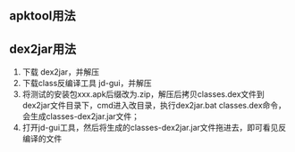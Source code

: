 ## apktool用法

## dex2jar用法
1. 下载 dex2jar，并解压
2. 下载class反编译工具 jd-gui，并解压
3. 将测试的安装包xxx.apk后缀改为.zip，解压后拷贝classes.dex文件到dex2jar文件目录下，cmd进入改目录，执行dex2jar.bat classes.dex命令，会生成classes-dex2jar.jar文件；
4. 打开jd-gui工具，然后将生成的classes-dex2jar.jar文件拖进去，即可看见反编译的文件
